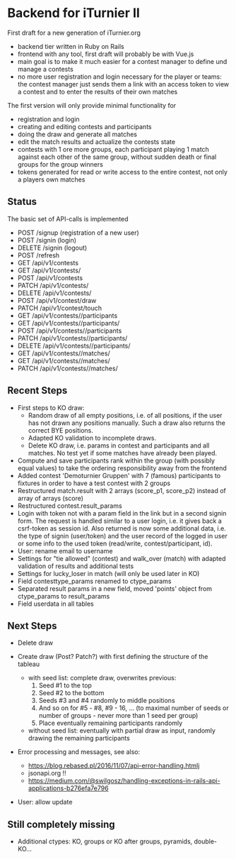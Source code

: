 # Backend for iTurnier II

First draft for a new generation of iTurnier.org
- backend tier written in Ruby on Rails
- frontend with any tool, first draft will probably be with Vue.js
- main goal is to make it much easier for a contest manager to define und manage a contests
- no more user registration and login necessary for the player or teams: the contest manager just sends them a link with an access token to view a contest and to enter the results of their own matches

The first version will only provide minimal functionality for
- registration and login
- creating and editing contests and participants
- doing the draw and generate all matches
- edit the match results and actualize the contests state
- contests with 1 ore more groups, each participant playing 1 match against each other of the same group, without sudden death or final groups for the group winners
- tokens generated for read or write access to the entire contest, not only a players own matches

## Status
The basic set of API-calls is implemented
- POST /signup (registration of a new user)
- POST /signin (login)
- DELETE /signin (logout)
- POST /refresh
- GET /api/v1/contests
- GET /api/v1/contests/<id>
- POST /api/v1/contests
- PATCH /api/v1/contests/<id>
- DELETE /api/v1/contests/<id>
- POST /api/v1/contest<id>/draw
- PATCH /api/v1/contest<id>/touch
- GET /api/v1/contests/<id>/participants
- GET /api/v1/contests/<id>/participants/<id>
- POST /api/v1/contests/<id>/participants
- PATCH /api/v1/contests/<id>/participants/<id>
- DELETE /api/v1/contests/<id>/participants/<id>
- GET /api/v1/contests/<id>/matches/
- GET /api/v1/contests/<id>/matches/<id>
- PATCH /api/v1/contests/<id>/matches/<id>

## Recent Steps
- First steps to KO draw:
  - Random draw of all empty positions, i.e. of all positions, if the user has not drawn any positions manually. Such a draw also returns the correct BYE positions.
  - Adapted KO validation to incomplete draws.
  - Delete KO draw, i.e. params in contest and participants and all matches. No test yet if some matches have already been played.
- Compute and save participants rank within the group (with possibly equal values) to take the ordering responsibility away from the frontend
- Added contest 'Demoturnier Gruppen' with 7 (famous) participants to fixtures in order to have a test contest with 2 groups
- Restructured match.result with 2 arrays (score_p1, score_p2) instead of array of arrays (score)
- Restructured contest.result_params
- Login with token not with a param field in the link but in a second signin form. The request is handled similar to a user login, i.e. it gives back a csrf-token as session id.
Also returned is now some additional data, i.e. the type of signin (user/token) and the user record of the logged in user or some info to the used token (read/write, contest/participant, id).
- User: rename email to username
- Settings for "tie allowed" (contest) and walk_over (match) with adapted validation of results and additional tests
- Settings for lucky_loser in match (will only be used later in KO)
- Field contesttype_params renamed to ctype_params
- Separated result params in a new field, moved 'points' object from ctype_params to result_params
- Field userdata in all tables

## Next Steps
- Delete draw
- Create draw (Post? Patch?) with first defining the structure of the tableau
  - with seed list: complete draw, overwrites previous:
    1. Seed #1 to the top
    2. Seed #2 to the bottom
    3. Seeds #3 and #4 randomly to middle positions
    4. And so on for #5 - #8, #9 - 16, ... (to maximal number of seeds or number of groups - never more than 1 seed per group)
    5. Place eventually remaining participants randomly
  - without seed list: eventually with partial draw as input, randomly drawing the remaining participants


- Error processing and messages, see also:
    - https://blog.rebased.pl/2016/11/07/api-error-handling.htmlj
    - jsonapi.org !!
    - https://medium.com/@swilgosz/handling-exceptions-in-rails-api-applications-b276efa7e796
- User: allow update

## Still completely missing
- Additional ctypes: KO, groups or KO after groups, pyramids, double-KO...
